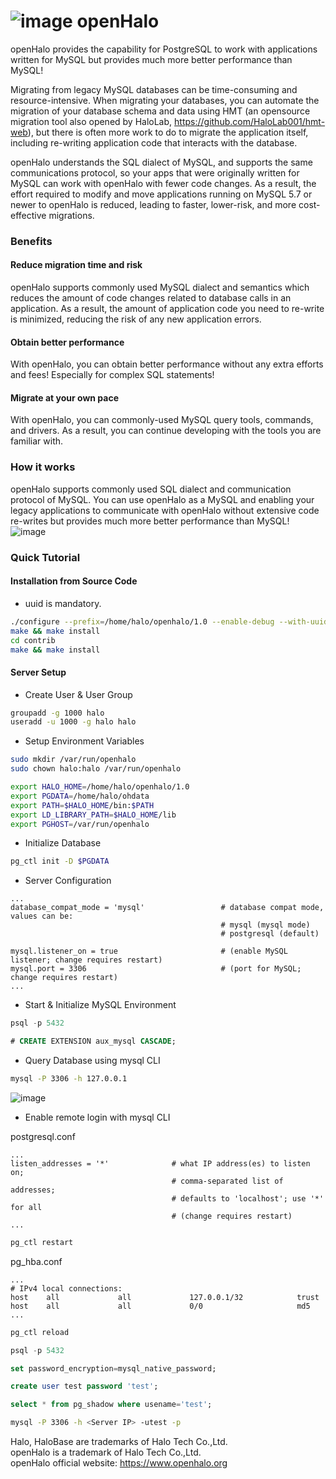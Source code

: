 # ![image](logo.png) openHalo
openHalo provides the capability for PostgreSQL to work with applications written for MySQL but provides much more better performance than MySQL!

Migrating from legacy MySQL databases can be time-consuming and resource-intensive. When migrating your databases, you can automate the migration of your database schema and data using HMT (an opensource migration tool also opened by HaloLab, https://github.com/HaloLab001/hmt-web), but there is often more work to do to migrate the application itself, including re-writing application code that interacts with the database.

openHalo understands the SQL dialect of MySQL, and supports the same communications protocol, so your apps that were originally written for MySQL can work with openHalo with fewer code changes. As a result, the effort required to modify and move applications running on MySQL 5.7 or newer to openHalo is reduced, leading to faster, lower-risk, and more cost-effective migrations.


### Benefits
#### Reduce migration time and risk
openHalo supports commonly used MySQL dialect and semantics which reduces the amount of code changes related to database calls in an application. As a result, the amount of application code you need to re-write is minimized, reducing the risk of any new application errors.

#### Obtain better performance
With openHalo, you can obtain better performance without any extra efforts and fees! Especially for complex SQL statements!

#### Migrate at your own pace
With openHalo, you can commonly-used MySQL query tools, commands, and drivers. As a result, you can continue developing with the tools you are familiar with.


### How it works
openHalo supports commonly used SQL dialect and communication protocol of MySQL. You can use openHalo as a MySQL and enabling your legacy applications to communicate with openHalo without extensive code re-writes but provides much more better performance than MySQL!
![image](how%20it%20works.png)

### Quick Tutorial
#### Installation from Source Code
- uuid is mandatory.

```sh
./configure --prefix=/home/halo/openhalo/1.0 --enable-debug --with-uuid=ossp --with-icu CFLAGS=-O2
make && make install
cd contrib
make && make install
```

#### Server Setup
- Create User & User Group
```sh
groupadd -g 1000 halo
useradd -u 1000 -g halo halo
```

- Setup Environment Variables
```sh
sudo mkdir /var/run/openhalo
sudo chown halo:halo /var/run/openhalo

export HALO_HOME=/home/halo/openhalo/1.0
export PGDATA=/home/halo/ohdata
export PATH=$HALO_HOME/bin:$PATH
export LD_LIBRARY_PATH=$HALO_HOME/lib
export PGHOST=/var/run/openhalo
```

- Initialize Database
```sh
pg_ctl init -D $PGDATA
```

- Server Configuration
```
...
database_compat_mode = 'mysql'                 # database compat mode, values can be:
                                               # mysql (mysql mode)
                                               # postgresql (default)

mysql.listener_on = true                       # (enable MySQL listener; change requires restart)
mysql.port = 3306                              # (port for MySQL; change requires restart)
...
```

- Start & Initialize MySQL Environment
```sql
psql -p 5432

# CREATE EXTENSION aux_mysql CASCADE;
```

- Query Database using mysql CLI
```sh
mysql -P 3306 -h 127.0.0.1 
```
![image](openhalo_q1.png)

- Enable remote login with mysql CLI

postgresql.conf
```
...
listen_addresses = '*'              # what IP address(es) to listen on;
                                    # comma-separated list of addresses;
                                    # defaults to 'localhost'; use '*' for all
                                    # (change requires restart)
...
```

```sh
pg_ctl restart 
```

pg_hba.conf
```
...
# IPv4 local connections:
host    all             all             127.0.0.1/32            trust
host    all             all             0/0                     md5
...
```

```sh
pg_ctl reload 
```

```sql
psql -p 5432

set password_encryption=mysql_native_password;

create user test password 'test';

select * from pg_shadow where usename='test';

```

```sh
mysql -P 3306 -h <Server IP> -utest -p
```

Halo, HaloBase are trademarks of Halo Tech Co.,Ltd. <br/>
openHalo is a trademark of Halo Tech Co.,Ltd. <br/>
openHalo official website: https://www.openhalo.org
